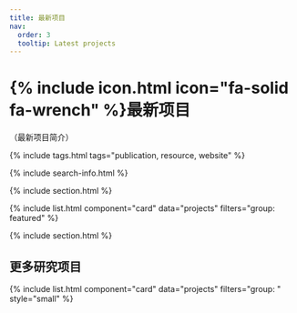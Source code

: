 ```yaml
---
title: 最新项目
nav:
  order: 3
  tooltip: Latest projects
---
```


# {% include icon.html icon="fa-solid fa-wrench" %}最新项目

（最新项目简介）

{% include tags.html tags="publication, resource, website" %}

{% include search-info.html %}

{% include section.html %}


{% include list.html component="card" data="projects" filters="group: featured" %}

{% include section.html %}

## 更多研究项目

{% include list.html component="card" data="projects" filters="group: " style="small" %}
